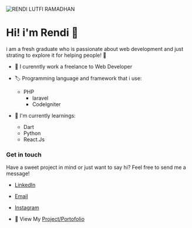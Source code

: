 ![RENDI LUTFI RAMADHAN](https://user-images.githubusercontent.com/107101416/189575928-fe19e5dc-afb6-4ea6-bde6-1f562088409b.png)

# Hi! i'm Rendi :wave:

i am a fresh graduate who is passionate about web development and just strating to explore it for helping people! :white_heart:

- :receipt: I curenntly work a freelance to Web Developer

- :label: Programming language and framework that i use:
  - PHP
    - laravel
    - CodeIgniter
  
- :book: I'm currently learnings:
  - Dart
  - Python
  - React.Js

### Get in touch

Have a sweet project in mind or just want to say hi? Feel free to send me a message!

- [LinkedIn](https://www.linkedin.com/in/rendi-lutfi-ramadhan-1ab5071a6/)
- [Email](https://mail.google.com/mail/u/0/?view=cm&tf=1&fs=1&to=rendilutfi24@gmail.com)
- [Instagram](https://www.instagram.com/_masrenndi/)

- :bookmark_tabs: View My [Project/Portofolio](https://github.com/RendiLTF/my-portofolio)
